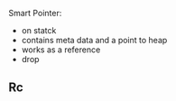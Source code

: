 Smart Pointer:
- on statck
- contains meta data and a point to heap
- works as a reference
- drop




## Rc